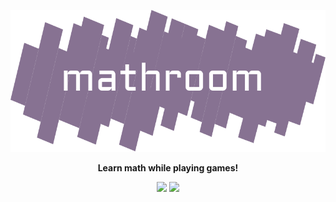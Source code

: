<a href="https://mathroom.vercel.app">
  <p align="center">
    <img src="/public/svg/logo.svg" />
  </p>
</a>
<p align="center">
  <strong>Learn math while playing games!</strong>
</p>
<p align="center">
  <img src="https://img.shields.io/github/release/robzlegz/mathroom" />
  <img src="https://www.codefactor.io/repository/github/robzlegz/mathroom/badge?s=65345c4c7d8a505daf62b78d23b534e535d39010" />
</p>
